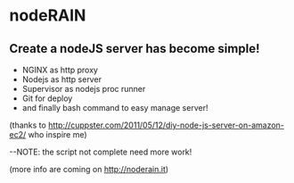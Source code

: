 # nodeRAIN

## Create a nodeJS server has become simple!

* NGINX as http proxy
* Nodejs as http server
* Supervisor as nodejs proc runner
* Git for deploy
* and finally bash command to easy manage server!


(thanks to http://cuppster.com/2011/05/12/diy-node-js-server-on-amazon-ec2/ who inspire me)

--NOTE: the script not complete need more work!

(more info are coming on http://noderain.it)

